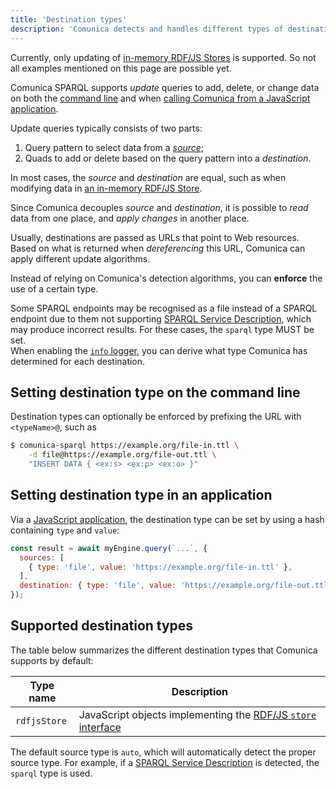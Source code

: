 ```yaml
---
title: 'Destination types'
description: 'Comunica detects and handles different types of destinations.'
---
```


<div class="note">
Currently, only updating of <a href="/docs/query/advanced/rdfjs_updating/">in-memory RDF/JS Stores</a> is supported.
So not all examples mentioned on this page are possible yet.
</div>

Comunica SPARQL supports _update_ queries to add, delete, or change data
on both the [command line](/docs/query/getting_started/update_cli/)
and when [calling Comunica from a JavaScript application](/docs/query/getting_started/update_app/).

Update queries typically consists of two parts:

1. Query pattern to select data from a [_source_](/docs/query/advanced/source_types/);
2. Quads to add or delete based on the query pattern into a _destination_.

In most cases, the _source_ and _destination_ are equal,
such as when modifying data in [an in-memory RDF/JS Store](/docs/query/advanced/rdfjs_updating/).

Since Comunica decouples _source_ and _destination_,
it is possible to _read_ data from one place, and _apply changes_ in another place.

Usually, destinations are passed as URLs that point to Web resources.
Based on what is returned when _dereferencing_ this URL,
Comunica can apply different update algorithms.

Instead of relying on Comunica's detection algorithms,
you can **enforce** the use of a certain type.

<div class="note">
Some SPARQL endpoints may be recognised as a file instead of a SPARQL endpoint due to them not supporting <a href="https://www.w3.org/TR/sparql11-service-description/">SPARQL Service Description</a>,
which may produce incorrect results. For these cases, the <code>sparql</code> type MUST be set.
</div>

<div class="note">
When enabling the <a href="/docs/query/getting_started/logger/"><code>info</code> logger</a>,
you can derive what type Comunica has determined for each destination.
</div>

## Setting destination type on the command line

Destination types can optionally be enforced by prefixing the URL with `<typeName>@`, such as

```bash
$ comunica-sparql https://example.org/file-in.ttl \
    -d file@https://example.org/file-out.ttl \
    "INSERT DATA { <ex:s> <ex:p> <ex:o> }"
```

## Setting destination type in an application

Via a [JavaScript application](/docs/query/getting_started/query_app/),
the destination type can be set by using a hash containing `type` and `value`:
```javascript
const result = await myEngine.query(`...`, {
  sources: [
    { type: 'file', value: 'https://example.org/file-in.ttl' },
  ],
  destination: { type: 'file', value: 'https://example.org/file-out.ttl' },
});
```

## Supported destination types

The table below summarizes the different destination types that Comunica supports by default:

| **Type name** | **Description** |
| ------- | --------------- |
| `rdfjsStore` | JavaScript objects implementing the [RDF/JS `store` interface](/docs/query/advanced/rdfjs_updating/) |

The default source type is `auto`,
which will automatically detect the proper source type.
For example, if a [SPARQL Service Description](https://www.w3.org/TR/sparql11-service-description/)
is detected, the `sparql` type is used.

